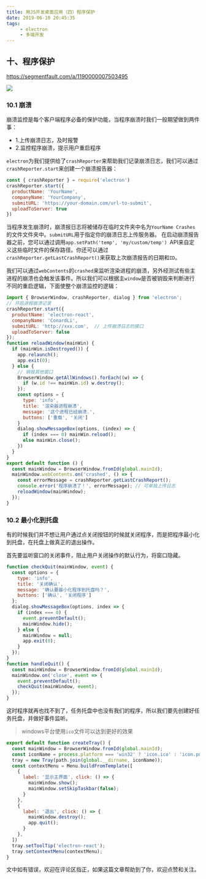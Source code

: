 ```yaml
---
title: 用JS开发桌面应用（四）程序保护
date: 2019-06-10 20:45:35
tags:
     - electron
     - 多端开发
---
```


## 十、程序保护

https://segmentfault.com/a/1190000007503495

![](http://www.conardli.top/img/electron/el_22_protect.gif)

###  10.1 崩溃

崩溃监控是每个客户端程序必备的保护功能，当程序崩溃时我们一般期望做到两件事：

- 1.上传崩溃日志，及时报警
- 2.监控程序崩溃，提示用户重启程序

`electron`为我们提供给了`crashReporter`来帮助我们记录崩溃日志，我们可以通过`crashReporter.start`来创建一个崩溃报告器：

```js
const { crashReporter } = require('electron')
crashReporter.start({
  productName: 'YourName',
  companyName: 'YourCompany',
  submitURL: 'https://your-domain.com/url-to-submit',
  uploadToServer: true
})
```

当程序发生崩溃时，崩溃报日志将被储存在临时文件夹中名为`YourName Crashes`的文件文件夹中。`submitURL`用于指定你的崩溃日志上传服务器。 在启动崩溃报告器之前，您可以通过调用`app.setPath('temp', 'my/custom/temp') `API来自定义这些临时文件的保存路径。你还可以通过`crashReporter.getLastCrashReport()`来获取上次崩溃报告的日期和`ID`。

我们可以通过`webContents`的`crashed`来监听渲染进程的崩溃，另外经测试有些主进程的崩溃也会触发该事件。所以我们可以根据主`window`是否被销毁来判断进行不同的重启逻辑，下面使整个崩溃监控的逻辑：

```js
import { BrowserWindow, crashReporter, dialog } from 'electron';
// 开启进程崩溃记录
crashReporter.start({
  productName: 'electron-react',
  companyName: 'ConardLi',
  submitURL: 'http://xxx.com',  // 上传崩溃日志的接口
  uploadToServer: false
});
function reloadWindow(mainWin) {
  if (mainWin.isDestroyed()) {
    app.relaunch();
    app.exit(0);
  } else {
    // 销毁其他窗口
    BrowserWindow.getAllWindows().forEach((w) => {
      if (w.id !== mainWin.id) w.destroy();
    });
    const options = {
      type: 'info',
      title: '渲染器进程崩溃',
      message: '这个进程已经崩溃.',
      buttons: ['重载', '关闭']
    }
    dialog.showMessageBox(options, (index) => {
      if (index === 0) mainWin.reload();
      else mainWin.close();
    })
  }
}
export default function () {
  const mainWindow = BrowserWindow.fromId(global.mainId);
  mainWindow.webContents.on('crashed', () => {
    const errorMessage = crashReporter.getLastCrashReport();
    console.error('程序崩溃了！', errorMessage); // 可单独上传日志
    reloadWindow(mainWindow);
  });
}
```

### 10.2 最小化到托盘

有的时候我们并不想让用户通过点关闭按钮的时候就关闭程序，而是把程序最小化到托盘，在托盘上做真正的退出操作。

首先要监听窗口的关闭事件，阻止用户关闭操作的默认行为，将窗口隐藏。

```js
function checkQuit(mainWindow, event) {
  const options = {
    type: 'info',
    title: '关闭确认',
    message: '确认要最小化程序到托盘吗？',
    buttons: ['确认', '关闭程序']
  };
  dialog.showMessageBox(options, index => {
    if (index === 0) {
      event.preventDefault();
      mainWindow.hide();
    } else {
      mainWindow = null;
      app.exit(0);
    }
  });
}
function handleQuit() {
  const mainWindow = BrowserWindow.fromId(global.mainId);
  mainWindow.on('close', event => {
    event.preventDefault();
    checkQuit(mainWindow, event);
  });
}
```

这时程序就再也找不到了，任务托盘中也没有我们的程序，所以我们要先创建好任务托盘，并做好事件监听。

> windows平台使用`ico`文件可以达到更好的效果

```js
export default function createTray() {
  const mainWindow = BrowserWindow.fromId(global.mainId);
  const iconName = process.platform === 'win32' ? 'icon.ico' : 'icon.png'
  tray = new Tray(path.join(global.__dirname, iconName));
  const contextMenu = Menu.buildFromTemplate([
    {
      label: '显示主界面', click: () => {
        mainWindow.show();
        mainWindow.setSkipTaskbar(false);
      }
    },
    {
      label: '退出', click: () => {
        mainWindow.destroy();
        app.quit();
      }
    },
  ])
  tray.setToolTip('electron-react');
  tray.setContextMenu(contextMenu);
}
```

文中如有错误，欢迎在评论区指正，如果这篇文章帮助到了你，欢迎点赞和关注。